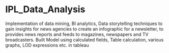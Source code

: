 # IPL_Data_Analysis
Implementation of data mining, BI analytics, Data storytelling techniques to gain insights for news agencies to create an infographic for a newsletter, to provides news reports and feeds to magazines, newspapers and TV broadcasters. Built Model using calculated fields, Table calculation, various graphs, LOD expressions etc. in tableau
